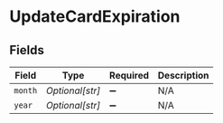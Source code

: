 # UpdateCardExpiration


## Fields

| Field              | Type               | Required           | Description        |
| ------------------ | ------------------ | ------------------ | ------------------ |
| `month`            | *Optional[str]*    | :heavy_minus_sign: | N/A                |
| `year`             | *Optional[str]*    | :heavy_minus_sign: | N/A                |